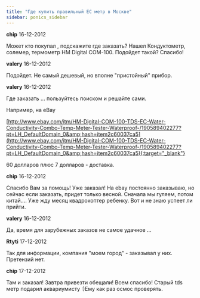 ```yaml
---
title: "Где купить правильный EC метр в Москве"
sidebar: ponics_sidebar
---
```


**chip** 16-12-2012

Может кто покупал , подскажите где заказать? Нашел Кондуктометр, солемер, термометр HM Digital COM-100. Подойдет такой? Спасибо!


**valery** 16-12-2012

Подойдет. Не самый дешевый, но вполне "пристойный" прибор.


**valery** 16-12-2012

Где заказать ... пользуйтесь поиском и решайте сами.

Например, на eBay

[http://www.ebay.com/itm/HM-Digital-COM-100-TDS-EC-Water-Conductivity-Combo-Temp-Meter-Tester-Waterproof-/190589402277?pt=LH_DefaultDomain_0&amp;hash=item2c60037ca5](http://www.ebay.com/itm/HM-Digital-COM-100-TDS-EC-Water-Conductivity-Combo-Temp-Meter-Tester-Waterproof-/190589402277?pt=LH_DefaultDomain_0&amp;hash=item2c60037ca5){:target="_blank"}

60 долларов плюс 7 долларов - доставка.


**chip** 16-12-2012

Спасибо Вам за помощь! Уже заказал! На ebay постоянно заказываю, но сейчас если заказать, придет только весной. Сначала мы гуляем, потом китай.... Уже жду месяц квадрокоптер ребенку. Вот и не знаю успеет ли прийти. 


**valery** 16-12-2012

Да, время для зарубежных заказов не самое удачное ...


**Rtyti** 17-12-2012

Так для информации, компания "моем город" - заказывал у них. Претензий нет.


**chip** 17-12-2012

Там и заказал! Завтра привезти обещали! Всем спасибо! Старый tds метр подарил аквариумисту :)Ему как раз осмос проверять.


